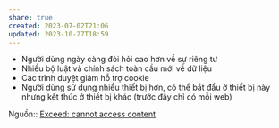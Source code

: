 ```yaml
---
share: true
created: 2023-07-02T21:06
updated: 2023-10-27T18:59
---
```


- Người dùng ngày càng đòi hỏi cao hơn về sự riêng tư
- Nhiều bộ luật và chính sách toàn cầu mới về dữ liệu
- Các trình duyệt giảm hỗ trợ cookie
- Người dùng sử dụng nhiều thiết bị hơn, có thể bắt đầu ở thiết bị này nhưng kết thúc ở thiết bị khác (trước đây chỉ có mỗi web) 

Nguồn:: [Exceed: cannot access content](https://skillshop.exceedlms.com/uploads/resource_courses/targets/1468635/original/index.html?_courseId=291144#/page/6491e7af8f5788176787aef2)
